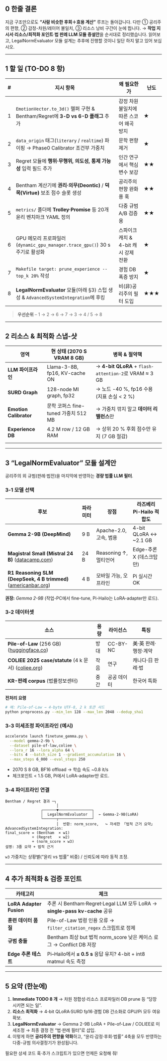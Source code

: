 ## 0 한줄 결론

지금 구조만으로도 **“사람 비슷한 후회＋효용 계산”** 루프는 돌아갑니다.
다만 ① 공리주의 편향, ② 감정-차원/레이어 불일치, ③ 리소스 낭비 구간이 눈에 띕니다.
→ **작업 지시서**·**리소스/최적화 포인트**·**법 판례 LLM 모듈 증설안**을 순서대로 정리했습니다. 읽어보고, LegalNormEvaluator 모듈 설계는 추후에 진행할 것이니 일단 하지 말고 있어 보십시오.

---

## 1 할 일 (TO-DO 8 항)

| # | 지시 항목                                                                     | 왜 필요한가                   | 난도  |
| - | ------------------------------------------------------------------------- | ------------------------ | --- |
| 1 | `EmotionVector.to_3d()` 헬퍼 구현 & Bentham/Regret에 **3-D vs 6-D 플래그** 추가     | 감정 차원 불일치에 따른 스코어 왜곡 방지  | ★   |
| 2 | `data_origin` 태그(`literary` / `realtime`) 파이핑 → Phase0 Calibrator 조건부 가중치 | 문학 편향 제거                 | ★   |
| 3 | Regret 모듈에 **행위·무행위, 의도성, 통제 가능성** 입력 필드 추가                               | 인간 연구에서 핵심 변수 보강         | ★★  |
| 4 | Bentham 계산기에 **권리·의무(Deontic)** / **덕목(Virtue)** 보조 점수 슬롯 생성              | 공리주의 편향 완화용 훅            | ★★  |
| 5 | `metrics/` 폴더에 **Trolley·Promise** 등 20개 윤리 벤치마크 YAML 정의                  | 다중 규범 A/B 검증용            | ★★  |
| 6 | GPU 메모리 프로파일러(`dynamic_gpu_manager.trace_gpu()`) 30 s 주기로 활성화             | 스파이크 캐치 & 4-bit 캐시 강제 전환 | ★   |
| 7 | `Makefile target: prune_experience --top_k 20%` 작성                        | 경험 DB 폭증 방지              | ★   |
| 8 | **LegalNormEvaluator** 모듈(아래 §3) 스텁 생성 & `AdvancedSystemIntegration`에 후킹  | 비(非)공리주의 필터 도입           | ★★★ |

> **우선순위** – 1 → 2 → 6 → 7 → 3 → 4 / 5 → 8

---

## 2 리소스 & 최적화 스냅-샷

| 영역                     | 현 상태 (2070 S VRAM 8 GB)       | 병목 & 절약책                                             |
| ---------------------- | ----------------------------- | ---------------------------------------------------- |
| **LLM 파이프라인**          | Llama-3-8B, fp16, KV-cache ON | → **4-bit QLoRA** + `flash-attention-2`로 VRAM ≈ 3 GB |
| **SURD Graph**         | 128-node MI graph, fp32       | → 노드 -40 %, fp16 수용 (지표 손실 < 2 %)                    |
| **Emotion Calibrator** | 문학 코퍼스 fine-tuned 가중치 512 MB  | → 가중치 깎지 말고 **데이터 리밸런스**만                            |
| **Experience DB**      | 4.2 M row / 12 GB RAM         | → 상위 20 % 후회 점수만 유지 (7 GB 절감)                        |
|                        |                               |                                                      |

---

## 3 “LegalNormEvaluator” 모듈 설계안

공리주의 외 규범(판례·법전)을 마지막에 반영하는 **경량 법률 LLM 필터**.

### 3-1 모델 선택

| 후보                                                                                                                                                                                                                                              | 파라미터 | 장점                 | 라즈베리 Pi-Hailo 적합도      |
| ----------------------------------------------------------------------------------------------------------------------------------------------------------------------------------------------------------------------------------------------- | ---- | ------------------ | ---------------------- |
| **Gemma 2-9B (DeepMind)**                                                                                                                                                                                                                       | 9 B  | Apache-2.0, 고속, 범용 | 4-bit QLoRA ↔ \~2.1 GB |
| **Magistral Small (Mistral 24 B)** ([datacamp.com](https://www.datacamp.com/blog/top-open-source-llms?utm_source=chatgpt.com))                                                                                                                  | 24 B | Reasoning ↑, 멀티언어  | Edge-추론 X (데스크탑만)      |
| **R1 Reasoning SLM (DeepSeek, 4 B trimmed)** ([americanbar.org](https://www.americanbar.org/groups/law_practice/resources/law-practice-today/2025/june-2025/small-language-models-are-redrawing-the-legal-battlefield/?utm_source=chatgpt.com)) | 4 B  | 모바일 가능, 오프라인       | Pi 실시간 OK              |

**권장:** *Gemma 2-9B* (작업-PC에서 fine-tune, Pi-Hailo는 LoRA-adapter만 로드).

### 3-2 데이터셋

| 소스                                                                                                                          | 용량 | 라이선스     | 특징           |
| --------------------------------------------------------------------------------------------------------------------------- | -- | -------- | ------------ |
| **Pile-of-Law** (256 GB) ([huggingface.co](https://huggingface.co/datasets/pile-of-law/pile-of-law?utm_source=chatgpt.com)) | 방대 | CC-BY-NC | 美·英 판례·행정·계약 |
| **COLIEE 2025 case/statute** (4 k 문서) ([coliee.org](https://coliee.org/?utm_source=chatgpt.com))                            | 작음 | 연구       | 캐나다·日 판례·법   |
| **KR-판례 corpus** (법률정보센터)                                                                                                   | 중간 | 공공 데이터   | 한국어 특화       |

**전처리 요령**

```bash
# 예: Pile-of-Law → 4-byte UTF-8, 2 k 토큰 샤드
python preprocess.py --min_len 128 --max_len 2048 --dedup_sha1
```

### 3-3 미세조정 파이프라인 (예시)

```bash
accelerate launch finetune_gemma.py \
  --model gemma-2-9b \
  --dataset pile-of-law,coliee \
  --lora_r 16 --lora_alpha 64 \
  --bits 4 --batch_size 1 --gradient_accumulation 16 \
  --max_steps 6_000 --eval_steps 250
```

* 2070 S 8 GB, BF16 offload → 학습 속도 \~0.8 it/s
* 체크포인트 < 1.5 GB, Pi에서 LoRA-adapter만 로드.

### 3-4 파이프라인 연결

```
Bentham / Regret 결과 ─┐
                       │
                ┌──────▼───────────────┐
                │  LegalNormEvaluator  │  ← Gemma-2-9B(LoRA)
                └──────┬───────────────┘
                       │  반환: norm_score,   ↪ 자세한 「법적 근거 요약」
AdvancedSystemIntegration:
final_score = (Bentham  × w1) 
            + (Regret   × w2) 
            + (norm_score × w3)
설명: 3줄 요약 + 법적 근거
```

`w3` 가중치는 상황별(“윤리 vs 법률” 비중) / 신뢰도에 따라 동적 조정.

---

## 4 추가 최적화 & 검증 포인트

| 카테고리                    | 체크                                                                  |
| ----------------------- | ------------------------------------------------------------------- |
| **LoRA Adapter Fusion** | 추론 시 Bentham·Regret·Legal LLM 모두 LoRA → **single-pass kv-cache** 공유 |
| **훈련 데이터 품질**           | Pile-of-Law 법령 인용 오류 → `filter_citation_regex` 스크립트로 정제             |
| **규범 충돌**               | Bentham 최상 but 법적 norm\_score 낮은 케이스 로그 → Conflict DB 저장            |
| **Edge 추론 테스트**         | Pi–Hailo에서 **≤ 0.5 s** 응답 유지? 4-bit + int8 matmul 속도 측정             |

---

## 5 요약 (한눈에)

1. **Immediate TODO 8 개** → 차원 정합성·리소스 프로파일러·DB prune 등 “당장 시키면 되는 일”.
2. **리소스 최적화** → 4-bit QLoRA·SURD fp16·경험 DB 간소화로 GPU/Pi 모두 여유 확보.
3. **LegalNormEvaluator** → Gemma 2-9B LoRA + Pile-of-Law / COLIEE로 미세조정 → 최종 결정 전 “법·판례 필터”로 삽입.
4. 이렇게 하면 **공리주의 편향을 약화**하고, “윤리·감정·후회·법률” 4축을 모두 반영하는 다중-규범 의사결정기가 완성됩니다.

필요한 상세 코드 훅·추가 스크립트가 있으면 언제든 요청해 줘!
